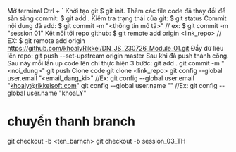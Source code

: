 Mở terminal Ctrl + `
Khởi tạo git $ git init.
Thêm các file code đã thay đổi để sẵn sàng commit: $ git add .
Kiểm tra trạng thái của git: $ git status
Commit nội dung đã add: $ git commit -m "<thông tin mô tả>" // ex: $ git commit -m "session 01"
Kết nối tới repo github: $ git remote add origin <link_repo> // EX: $ git remote add origin https://github.com/khoalyRikkei/DN_JS_230726_Module_01.git
Đẩy dữ liệu lên repo: git push --set-upstream origin master
Sau khi đã push thành công. Sau này mỗi lần up code lên chỉ thực hiện 3 bước:
git add .
git commit -m "<noi_dung>"
git push
Clone code
git clone <link_repo>
git config --global user.email "<email_dang_ki>" //Ex: git config --global user.email "khoaly@rikkeisoft.com" git config --global user.name "<username>" //Ex: git config --global user.name "khoaLY"

# chuyển thanh branch

git checkout -b <ten_barnch>
git checkout -b session_03_TH
